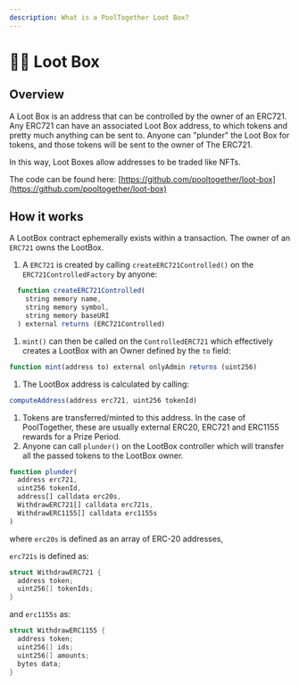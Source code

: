 ```yaml
---
description: What is a PoolTogether Loot Box?
---
```


# 🏴‍☠️ Loot Box

## Overview

A Loot Box is an address that can be controlled by the owner of an ERC721. Any ERC721 can have an associated Loot Box address, to which tokens and pretty much anything can be sent to. Anyone can "plunder" the Loot Box for tokens, and those tokens will be sent to the owner of The ERC721.

In this way, Loot Boxes allow addresses to be traded like NFTs.

The code can be found here: [https://github.com/pooltogether/loot-box](https://github.com/pooltogether/loot-box)

## How it works

A LootBox contract ephemerally exists within a transaction. The owner of an `ERC721` owns the LootBox.

1. A `ERC721` is created by calling `createERC721Controlled()` on the `ERC721ControlledFactory` by anyone:

```javascript
  function createERC721Controlled(
    string memory name,
    string memory symbol,
    string memory baseURI
  ) external returns (ERC721Controlled)
```

1. `mint()` can then be called on the `ControlledERC721` which effectively creates a LootBox with an Owner defined by the `to` field:

```javascript
function mint(address to) external onlyAdmin returns (uint256)
```

1. The LootBox address is calculated by calling: 

```javascript
computeAddress(address erc721, uint256 tokenId)
```

1. Tokens are transferred/minted to this address. In the case of PoolTogether, these are usually external ERC20, ERC721 and ERC1155 rewards for a Prize Period.
2. Anyone can call `plunder()` on the LootBox controller which will transfer all the passed tokens to the LootBox owner.

```javascript
function plunder(
  address erc721,
  uint256 tokenId,
  address[] calldata erc20s,
  WithdrawERC721[] calldata erc721s,
  WithdrawERC1155[] calldata erc1155s
)
```

where `erc20s` is defined as an array of ERC-20 addresses,

`erc721s` is defined as:

```c
struct WithdrawERC721 {
  address token;
  uint256[] tokenIds;
}
```

and `erc1155s` as:

```c
struct WithdrawERC1155 {
  address token;
  uint256[] ids;
  uint256[] amounts;
  bytes data;
}
```

